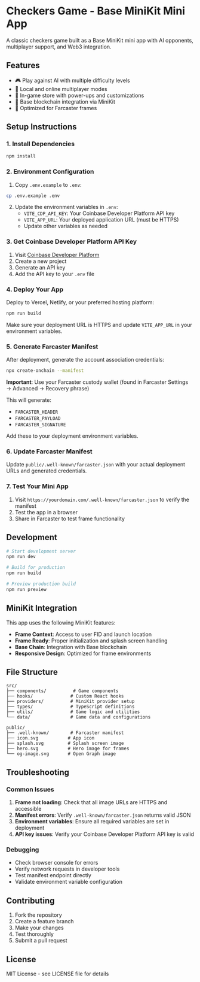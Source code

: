 # Checkers Game - Base MiniKit Mini App

A classic checkers game built as a Base MiniKit mini app with AI opponents, multiplayer support, and Web3 integration.

## Features

- 🎮 Play against AI with multiple difficulty levels
- 👥 Local and online multiplayer modes
- 🛒 In-game store with power-ups and customizations
- 🔗 Base blockchain integration via MiniKit
- 📱 Optimized for Farcaster frames

## Setup Instructions

### 1. Install Dependencies

```bash
npm install
```

### 2. Environment Configuration

1. Copy `.env.example` to `.env`:
```bash
cp .env.example .env
```

2. Update the environment variables in `.env`:
   - `VITE_CDP_API_KEY`: Your Coinbase Developer Platform API key
   - `VITE_APP_URL`: Your deployed application URL (must be HTTPS)
   - Update other variables as needed

### 3. Get Coinbase Developer Platform API Key

1. Visit [Coinbase Developer Platform](https://portal.cdp.coinbase.com/)
2. Create a new project
3. Generate an API key
4. Add the API key to your `.env` file

### 4. Deploy Your App

Deploy to Vercel, Netlify, or your preferred hosting platform:

```bash
npm run build
```

Make sure your deployment URL is HTTPS and update `VITE_APP_URL` in your environment variables.

### 5. Generate Farcaster Manifest

After deployment, generate the account association credentials:

```bash
npx create-onchain --manifest
```

**Important**: Use your Farcaster custody wallet (found in Farcaster Settings → Advanced → Recovery phrase)

This will generate:
- `FARCASTER_HEADER`
- `FARCASTER_PAYLOAD` 
- `FARCASTER_SIGNATURE`

Add these to your deployment environment variables.

### 6. Update Farcaster Manifest

Update `public/.well-known/farcaster.json` with your actual deployment URLs and generated credentials.

### 7. Test Your Mini App

1. Visit `https://yourdomain.com/.well-known/farcaster.json` to verify the manifest
2. Test the app in a browser
3. Share in Farcaster to test frame functionality

## Development

```bash
# Start development server
npm run dev

# Build for production
npm run build

# Preview production build
npm run preview
```

## MiniKit Integration

This app uses the following MiniKit features:

- **Frame Context**: Access to user FID and launch location
- **Frame Ready**: Proper initialization and splash screen handling
- **Base Chain**: Integration with Base blockchain
- **Responsive Design**: Optimized for frame environments

## File Structure

```
src/
├── components/          # Game components
├── hooks/              # Custom React hooks
├── providers/          # MiniKit provider setup
├── types/              # TypeScript definitions
├── utils/              # Game logic and utilities
└── data/               # Game data and configurations

public/
├── .well-known/        # Farcaster manifest
├── icon.svg           # App icon
├── splash.svg         # Splash screen image
├── hero.svg           # Hero image for frames
└── og-image.svg       # Open Graph image
```

## Troubleshooting

### Common Issues

1. **Frame not loading**: Check that all image URLs are HTTPS and accessible
2. **Manifest errors**: Verify `.well-known/farcaster.json` returns valid JSON
3. **Environment variables**: Ensure all required variables are set in deployment
4. **API key issues**: Verify your Coinbase Developer Platform API key is valid

### Debugging

- Check browser console for errors
- Verify network requests in developer tools
- Test manifest endpoint directly
- Validate environment variable configuration

## Contributing

1. Fork the repository
2. Create a feature branch
3. Make your changes
4. Test thoroughly
5. Submit a pull request

## License

MIT License - see LICENSE file for details